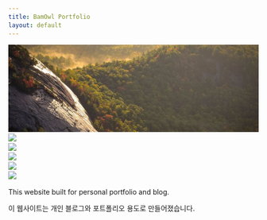 ```yaml
---
title: BamOwl Portfolio
layout: default
---
```



<section class="portfolio-container">
<div class="portfolioImg">
<img src="assets/img/portfolio/img1.jpg">
</div>
<div class="portfolioImg">
<img src="assets/img/portfolio/format.jpg" >
</div>
<div class="portfolioImg">
<img src="assets/img/portfolio/format.jpg" >
</div>
<div class="portfolioImg">
    <img src="assets/img/portfolio/format.jpg" >
</div>
<div class="portfolioImg">
<img src="assets/img/portfolio/format.jpg" >
</div>
<div class="portfolioImg">
</div>
<div class="portfolioImg">
<img src="assets/img/portfolio/format.jpg" >
</div>
<div class="portfolioImg">
</div>

<!--Need magnifyig on hover the image to maximize the image size regarless the other content and showed the abstract under the image.-->


</section>


<section class="introduction">
    <p>This website built for personal portfolio and blog.</p>
    <p>이 웹사이트는 개인 블로그와 포트폴리오 용도로 만들어졌습니다.</p>
</section>